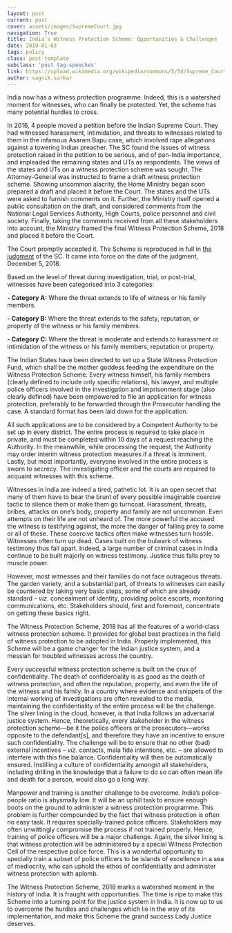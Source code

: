 ```yaml
---
layout: post
current: post
cover: assets/images/SupremeCourt.jpg
navigation: True
title: India’s Witness Protection Scheme: Opportunities & Challenges
date: 2019-01-03
tags: policy
class: post-template
subclass: 'post tag-speeches'
link: https://upload.wikimedia.org/wikipedia/commons/5/5d/Supreme_Court_of_India_-_Central_Wing.jpg
author: sagnik.sarkar
---
```

India now has a witness protection programme. Indeed, this is a watershed moment for witnesses, who can finally be protected. Yet, the scheme has many potential hurdles to cross.

In 2016, 4 people moved a petition before the Indian Supreme Court. They had witnessed harassment, intimidation, and threats to witnesses related to them in the infamous Asaram Bapu case, which involved rape allegations against a towering Indian preacher. The SC found the issues of witness protection raised in the petition to be serious, and of pan-India importance, and impleaded the remaining states and UTs as respondents. The views of the states and UTs on a witness protection scheme was sought. The Attorney-General was instructed to frame a draft witness protection scheme. Showing uncommon alacrity, the Home Ministry began soon prepared a draft and placed it before the Court. The states and the UTs were asked to furnish comments on it. Further, the Ministry itself opened a public consultation on the draft, and considered comments from the National Legal Services Authority, High Courts, police personnel and civil society. Finally, taking the comments received from all these stakeholders into account, the Ministry framed the final Witness Protection Scheme, 2018 and placed it before the Court.

The Court promptly accepted it. The Scheme is reproduced in full in [the judgment](https://www.sci.gov.in/supremecourt/2016/34388/34388_2016_Judgement_05-Dec-2018.pdf) of the SC. It came into force on the date of the judgment, December 5, 2018.

Based on the level of threat during investigation, trial, or post-trial, witnesses have been categorised into 3 categories:

**-   Category A:** Where the threat extends to life of witness or his family members.
    
**-   Category B:** Where the threat extends to the safety, reputation, or property of the witness or his family members.
    
**-   Category C:** Where the threat is moderate and extends to harassment or intimidation of the witness or his family members, reputation or property.
    

The Indian States have been directed to set up a State Witness Protection Fund, which shall be the mother goddess feeding the expenditure on the Witness Protection Scheme. Every witness himself, his family members (clearly defined to include only specific relations), his lawyer, and multiple police officers involved in the investigation and imprisonment stage (also clearly defined) have been empowered to file an application for witness protection, preferably to be forwarded through the Prosecutor handling the case. A standard format has been laid down for the application.

All such applications are to be considered by a Competent Authority to be set up in every district. The entire process is required to take place in private, and must be completed within 10 days of a request reaching the Authority. In the meanwhile, while processing the request, the Authority may order interim witness protection measures if a threat is imminent. Lastly, but most importantly, everyone involved in the entire process is sworn to secrecy. The investigating officer and the courts are required to acquaint witnesses with this scheme.

Witnesses in India are indeed a tired, pathetic lot. It is an open secret that many of them have to bear the brunt of every possible imaginable coercive tactic to silence them or make them go turncoat. Harassment, threats, bribes, attacks on one’s body, property and family are not uncommon. Even attempts on their life are not unheard of. The more powerful the accused the witness is testifying against, the more the danger of falling prey to some or all of these. These coercive tactics often make witnesses turn hostile. Witnesses often turn up dead. Cases built on the bulwark of witness testimony thus fall apart. Indeed, a large number of criminal cases in India continue to be built majorly on witness testimony. Justice thus falls prey to muscle power.

However, most witnesses and their families do not face outrageous threats. The garden variety, and a substantial part, of threats to witnesses can easily be countered by taking very basic steps, some of which are already standard *– viz*. concealment of identity, providing police escorts, monitoring communications, etc. Stakeholders should, first and foremost, concentrate on getting these basics right.

The Witness Protection Scheme, 2018 has all the features of a world-class witness protection scheme. It provides for global best practices in the field of witness protection to be adopted in India. Properly implemented, this Scheme will be a game changer for the Indian justice system, and a messiah for troubled witnesses across the country.

Every successful witness protection scheme is built on the crux of confidentiality. The death of confidentiality is as good as the death of witness protection, and often the reputation, property, and even the life of the witness and his family. In a country where evidence and snippets of the internal working of investigations are often revealed to the media, maintaining the confidentiality of the entire process will be the challenge. The silver lining in the cloud, however, is that India follows an adversarial justice system. Hence, theoretically, every stakeholder in the witness protection scheme―be it the police officers or the prosecutors―works opposite to the defendant[s], and therefore they have an incentive to ensure such confidentiality. The challenge will be to ensure that no other (bad) external incentives *– viz*. contacts, mala fide  intentions, etc. – are allowed to interfere with this fine balance. Confidentiality will then be automatically ensured. Instilling a culture of confidentiality amongst all stakeholders, including drilling in the knowledge that a failure to do so can often mean life and death for a person, would also go a long way.

Manpower and training is another challenge to be overcome. India’s police-people ratio is abysmally low. It will be an uphill task to ensure enough boots on the ground to administer a witness protection programme. This problem is further compounded by the fact that witness protection is often no easy task. It requires specially-trained police officers. Stakeholders may often unwittingly compromise the process if not trained properly. Hence, training of police officers will be a major challenge. Again, the silver lining is that witness protection will be administered by a special Witness Protection Cell of the respective police force. This is a wonderful opportunity to specially train a subset of police officers to be islands of excellence in a sea of mediocrity, who can uphold the ethos of confidentiality and administer witness protection with aplomb.

The Witness Protection Scheme, 2018 marks a watershed moment in the history of India. It is fraught with opportunities. The time is ripe to make this Scheme into a turning point for the justice system in India. It is now up to us to overcome the hurdles and challenges which lie in the way of its implementation, and make this Scheme the grand success Lady Justice deserves.


